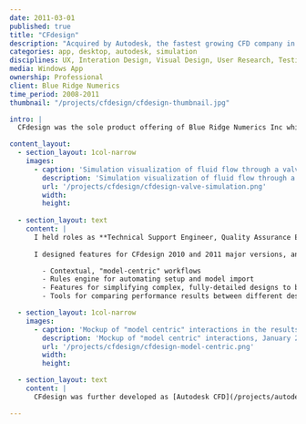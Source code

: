 ```yaml
---
date: 2011-03-01
published: true
title: "CFdesign"
description: "Acquired by Autodesk, the fastest growing CFD company in the world"
categories: app, desktop, autodesk, simulation
disciplines: UX, Interation Design, Visual Design, User Research, Testing, Support
media: Windows App
ownership: Professional
client: Blue Ridge Numerics
time_period: 2008-2011
thumbnail: "/projects/cfdesign/cfdesign-thumbnail.jpg"

intro: |
  CFdesign was the sole product offering of Blue Ridge Numerics Inc which was acquired by Autodesk (March 2011). This software package enabled engineers to simulate fluid flow, heat transfer, and electronics cooling. At the time, Blue Ridge Numerics was one of the 500 fastest growing companies in North America and the fastest growing CFD software company in the world.

content_layout:
  - section_layout: 1col-narrow
    images:
      - caption: 'Simulation visualization of fluid flow through a valve using CFdesign'
        description: 'Simulation visualization of fluid flow through a valve using CFdesign'
        url: '/projects/cfdesign/cfdesign-valve-simulation.png'
        width:
        height:
        
  - section_layout: text
    content: |
      I held roles as **Technical Support Engineer, Quality Assurance Engineer, and Product Designer**. 
      
      I designed features for CFdesign 2010 and 2011 major versions, and various improvements to quarterly minor releases including:

        - Contextual, "model-centric" workflows
        - Rules engine for automating setup and model import
        - Features for simplifying complex, fully-detailed designs to be simulation ready
        - Tools for comparing performance results between different designs & operating conditions

  - section_layout: 1col-narrow
    images:
      - caption: 'Mockup of "model centric" interactions in the results environment, January 2010; previously interactions were all via a top menubar or side panel list/tree views'
        description: 'Mockup of "model centric" interactions, January 2010'
        url: '/projects/cfdesign/cfdesign-model-centric.png'
        width:
        height:

  - section_layout: text
    content: |
      CFdesign was further developed as [Autodesk CFD](/projects/autodesk-cfd/) after being acquired.

---
```

